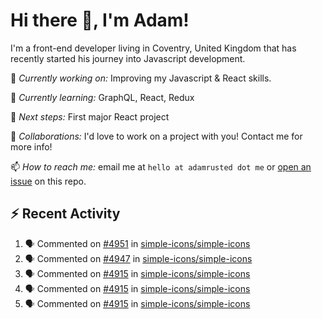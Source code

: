 # Hi there 👋, I'm Adam!

I'm a front-end developer living in Coventry, United Kingdom that has recently started his journey into Javascript development.

🔨 *Currently working on:* Improving my Javascript & React skills.

🌱 *Currently learning:* GraphQL, React, Redux

🎯 *Next steps:* First major React project

🤝 *Collaborations:* I'd love to work on a project with you! Contact me for more info!

📫 *How to reach me:* email me at `hello at adamrusted dot me` or [open an issue](https://github.com/adamrusted/adamrusted/issues/new) on this repo.

## :zap: Recent Activity
<!--START_SECTION:activity-->
1. 🗣 Commented on [#4951](https://github.com/simple-icons/simple-icons/issues/4951) in [simple-icons/simple-icons](https://github.com/simple-icons/simple-icons)
2. 🗣 Commented on [#4947](https://github.com/simple-icons/simple-icons/issues/4947) in [simple-icons/simple-icons](https://github.com/simple-icons/simple-icons)
3. 🗣 Commented on [#4915](https://github.com/simple-icons/simple-icons/issues/4915) in [simple-icons/simple-icons](https://github.com/simple-icons/simple-icons)
4. 🗣 Commented on [#4915](https://github.com/simple-icons/simple-icons/issues/4915) in [simple-icons/simple-icons](https://github.com/simple-icons/simple-icons)
5. 🗣 Commented on [#4915](https://github.com/simple-icons/simple-icons/issues/4915) in [simple-icons/simple-icons](https://github.com/simple-icons/simple-icons)
<!--END_SECTION:activity-->
